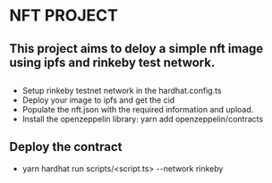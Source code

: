 # NFT PROJECT

## This project aims to deloy a simple nft image using ipfs and rinkeby test network.

##
- Setup rinkeby testnet network in the hardhat.config.ts
- Deploy your image to ipfs and get the cid 
- Populate the nft.json with the required information and upload. 
- Install the openzeppelin library: yarn add openzeppelin/contracts 

## Deploy the contract 

- yarn hardhat run scripts/<script.ts> --network rinkeby<using the rinkeby testnet>